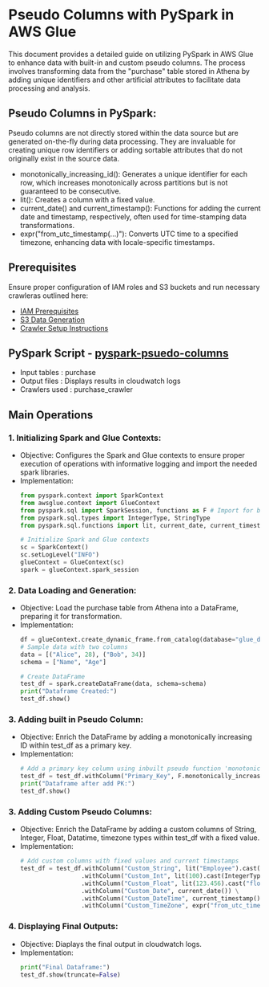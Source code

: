 # Pseudo Columns with PySpark in AWS Glue

This document provides a detailed guide on utilizing PySpark in AWS Glue to enhance data with built-in and custom pseudo columns. The process involves transforming data from the "purchase" table stored in Athena by adding unique identifiers and other artificial attributes to facilitate data processing and analysis.

## Pseudo Columns in PySpark:
Pseudo columns are not directly stored within the data source but are generated on-the-fly during data processing. They are invaluable for creating unique row identifiers or adding sortable attributes that do not originally exist in the source data.

- monotonically_increasing_id(): Generates a unique identifier for each row, which increases monotonically across partitions but is not guaranteed to be consecutive.
- lit(): Creates a column with a fixed value.
- current_date() and current_timestamp(): Functions for adding the current date and timestamp, respectively, often used for time-stamping data transformations.
- expr("from_utc_timestamp(...)"): Converts UTC time to a specified timezone, enhancing data with locale-specific timestamps.

## Prerequisites
Ensure proper configuration of IAM roles and S3 buckets and run necessary crawleras outlined here:

* [IAM Prerequisites](IAM-prerequisites.md)
* [S3 Data Generation](s3-data-generation.md)
* [Crawler Setup Instructions](set-up-instructions.md)
  
##  PySpark Script - [pyspark-psuedo-columns](../glue-code/ti-pyspark-psuedo.py)
- Input tables          : purchase
- Output files          : Displays results in cloudwatch logs
- Crawlers used         : purchase_crawler


## Main Operations
### 1. Initializing Spark and Glue Contexts:
  * Objective: Configures the Spark and Glue contexts to ensure proper execution of operations with informative logging and import the needed spark libraries.
  * Implementation:
    ```python
    from pyspark.context import SparkContext
    from awsglue.context import GlueContext
    from pyspark.sql import SparkSession, functions as F # Import for built in pseudo functions in spark 
    from pyspark.sql.types import IntegerType, StringType
    from pyspark.sql.functions import lit, current_date, current_timestamp, expr # Import for custom pseudo columns in spark
    
    # Initialize Spark and Glue contexts
    sc = SparkContext()
    sc.setLogLevel("INFO")
    glueContext = GlueContext(sc)
    spark = glueContext.spark_session
    ```
### 2. Data Loading and Generation:
  * Objective: Load the purchase table from Athena into a DataFrame, preparing it for transformation.
  * Implementation:
    ```python
    df = glueContext.create_dynamic_frame.from_catalog(database="glue_db", table_name="purchase").toDF()
    # Sample data with two columns
    data = [("Alice", 28), ("Bob", 34)]
    schema = ["Name", "Age"]
    
    # Create DataFrame
    test_df = spark.createDataFrame(data, schema=schema)
    print("Dataframe Created:")
    test_df.show()
    ```
### 3. Adding built in Pseudo Column:
  * Objective: Enrich the DataFrame by adding a monotonically increasing ID within test_df as a primary key.
  * Implementation:
    ```python
    # Add a primary key column using inbuilt pseudo function 'monotonically_increasing_id()'.
    test_df = test_df.withColumn("Primary_Key", F.monotonically_increasing_id())
    print("Dataframe after add PK:")
    test_df.show()
    ```
### 3. Adding Custom Pseudo Columns:
  * Objective: Enrich the DataFrame by adding a custom columns of String, Integer, Float, Datatime, timezone types within test_df with a fixed value.
  * Implementation:
    ```python
    # Add custom columns with fixed values and current timestamps
    test_df = test_df.withColumn("Custom_String", lit("Employee").cast(StringType())) \
                     .withColumn("Custom_Int", lit(100).cast(IntegerType())) \
                     .withColumn("Custom_Float", lit(123.456).cast("float")) \
                     .withColumn("Custom_Date", current_date()) \
                     .withColumn("Custom_DateTime", current_timestamp()) \
                     .withColumn("Custom_TimeZone", expr("from_utc_timestamp(current_timestamp(), 'America/New_York')"))
    ```

### 4. Displaying Final Outputs:
  * Objective: Diaplays the final output in cloudwatch logs.
  * Implementation:
    ```python
    print("Final Dataframe:")
    test_df.show(truncate=False)
    ```
